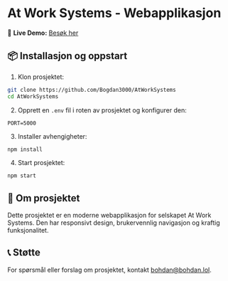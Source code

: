 # At Work Systems - Webapplikasjon

🚀 **Live Demo:** [Besøk her](https://awsys.bohdan.lol)

## 📦 Installasjon og oppstart

1. Klon prosjektet:
```bash
git clone https://github.com/Bogdan3000/AtWorkSystems
cd AtWorkSystems
```

2. Opprett en `.env` fil i roten av prosjektet og konfigurer den:
```env
PORT=5000
```

3. Installer avhengigheter:
```bash
npm install
```

4. Start prosjektet:
```bash
npm start
```

## 📌 Om prosjektet
Dette prosjektet er en moderne webapplikasjon for selskapet At Work Systems. Den har responsivt design, brukervennlig navigasjon og kraftig funksjonalitet.

## 📞 Støtte
For spørsmål eller forslag om prosjektet, kontakt [bohdan@bohdan.lol](mailto:bohdan@bohdan.lol).
